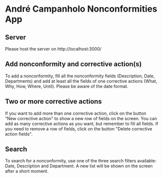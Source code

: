 # André Campanholo Nonconformities App


## Server

Please host the server on http://localhost:3000/

## Add nonconformity and corrective action(s)

To add a nonconformity, fill all the nonconformity fields (Description, Date, Departments) and add at least all the fields of one corrective actions (What, Why, How, Where, Until). Please be aware of the date format.

## Two or more corrective actions

If you want to add more than one corrective action, click on the button "New corrective action" to show a new row of fields on the screen. You can add as many corrective actions as you want, but remember to fill all fields. If you need to remove a row of fields, click on the button "Delete corrective action fields".

## Search

To search for a nonconformity, use one of the three search filters available: Date, Description and Department. A new list will be shown on the screen after a short moment.




